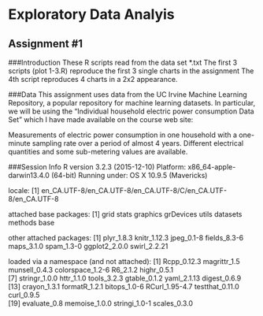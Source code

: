 # Exploratory Data Analyis
## Assignment #1

###Introduction
These R scripts read from the data set *.txt
The first 3 scripts (plot 1-3.R) reproduce the first 3 single charts in the assignment
The 4th script reproduces 4 charts in a 2x2 appearance.

###Data
This assignment uses data from the UC Irvine Machine Learning Repository, a popular repository for machine learning datasets. In particular, we will be using the “Individual household electric power consumption Data Set” which I have made available on the course web site:

Measurements of electric power consumption in one household with a one-minute sampling rate over a period of almost 4 years. Different electrical quantities and some sub-metering values are available.

###Session Info
R version 3.2.3 (2015-12-10)
Platform: x86_64-apple-darwin13.4.0 (64-bit)
Running under: OS X 10.9.5 (Mavericks)

locale:
[1] en_CA.UTF-8/en_CA.UTF-8/en_CA.UTF-8/C/en_CA.UTF-8/en_CA.UTF-8

attached base packages:
[1] grid      stats     graphics  grDevices utils     datasets  methods   base     

other attached packages:
[1] plyr_1.8.3    knitr_1.12.3  jpeg_0.1-8    fields_8.3-6  maps_3.1.0    spam_1.3-0    ggplot2_2.0.0 swirl_2.2.21 

loaded via a namespace (and not attached):
 [1] Rcpp_0.12.3      magrittr_1.5     munsell_0.4.3    colorspace_1.2-6 R6_2.1.2         highr_0.5.1     
 [7] stringr_1.0.0    httr_1.1.0       tools_3.2.3      gtable_0.1.2     yaml_2.1.13      digest_0.6.9    
[13] crayon_1.3.1     formatR_1.2.1    bitops_1.0-6     RCurl_1.95-4.7   testthat_0.11.0  curl_0.9.5      
[19] evaluate_0.8     memoise_1.0.0    stringi_1.0-1    scales_0.3.0    





